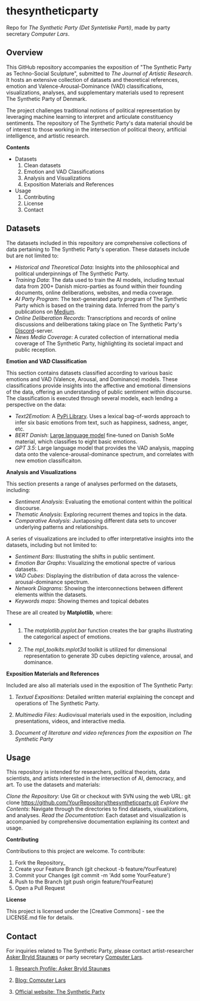 # thesyntheticparty
Repo for _The Synthetic Party (Det Syntetiske Parti)_, made by party secretary _Computer Lars_.

## **Overview**

This GitHub repository accompanies the exposition of "The Synthetic Party as Techno-Social Sculpture", submitted to _The Journal of Artistic Research_. It hosts an extensive collection of datasets and theoretical references, emotion and Valence-Arousal-Dominance (VAD) classifications, visualizations, analyses, and supplementary materials used to represent The Synthetic Party of Denmark. 

The project challenges traditional notions of political representation by leveraging machine learning to interpret and articulate constituency sentiments. The repository of The Synthetic Party's data material should be of interest to those working in the intersection of political theory, artificial intelligence, and artistic research.

**Contents**
- Datasets
  1. Clean datasets
  2. Emotion and VAD Classifications
  3. Analysis and Visualizations
  4. Exposition Materials and References
- Usage
  1. Contributing
  2. License
  3. Contact

## __**Datasets**__

The datasets included in this repository are comprehensive collections of data pertaining to The Synthetic Party's operation. These datasets include but are not limited to:

- _Historical and Theoretical Data_: Insights into the philosophical and political underpinnings of The Synthetic Party.
- _Training Data_: The data used to train the AI models, including textual data from 200+ Danish micro-parties as found within their founding documents, online deliberations, websites, and media coverage.
- _AI Party Program_: The text-generated party program of The Synthetic Party which is based on the training data. Inferred from the party's publications on [Medium](https://medium.com/@ComputerLars).
- _Online Deliberation Records_: Transcriptions and records of online discussions and deliberations taking place on The Synthetic Party's [Discord](https://discord.com/invite/Hmy6tKf8yf)-server.
- _News Media Coverage_: A curated collection of international media coverage of The Synthetic Party, highlighting its societal impact and public reception.

**Emotion and VAD Classification**

This section contains datasets classified according to various basic emotions and VAD (Valence, Arousal, and Dominance) models. These classifications provide insights into the affective and emotional dimensions of the data, offering an understanding of public sentiment within  discourse. The classification is executed through several models, each lending a perspective on the data:

- _Text2Emotion_: A [PyPi Library](https://pypi.org/project/text2emotion/). Uses a lexical bag-of-words approach to infer six basic emotions from text, such as happiness, sadness, anger, etc.
- _BERT Danish_: [Large language model](https://huggingface.co/alexandrainst/da-emotion-classification-base) fine-tuned on Danish SoMe material, which classifies to eight basic emotions.
- _GPT 3.5_: Large language model that provides the VAD analysis, mapping data onto the valence-arousal-dominance spectrum, and correlates with new emotion classificaiton.

**Analysis and Visualizations**

This section presents a range of analyses performed on the datasets, including:

- _Sentiment Analysis_: Evaluating the emotional content within the political discourse.
- _Thematic Analysis_: Exploring recurrent themes and topics in the data.
- _Comparative Analysis_: Juxtaposing different data sets to uncover underlying patterns and relationships.

A series of visualizations are included to offer interpretative insights into the datasets, including but not limited to:

- _Sentiment Bars_: Illustrating the shifts in public sentiment.
- _Emotion Bar Graphs_: Visualizing the emotional spectre of various datasets.
- _VAD Cubes_: Displaying the distribution of data across the valence-arousal-dominance spectrum.
- _Network Diagrams_: Showing the interconnections between different elements within the datasets.
- _Keywords maps_: Showing themes and topical debates

These are all created by **Matplotlib**, where:
- 1. The _matplotlib.pyplot.bar_ function creates the bar graphs illustrating the categorical aspect of emotions.
- 2. The _mpl_toolkits.mplot3d_ toolkit is utilized for dimensional representation to generate 3D cubes depicting valence, arousal, and dominance.

**Exposition Materials and References**

Included are also all materials used in the exposition of The Synthetic Party:

1) _Textual Expositions_: Detailed written material explaining the concept and operations of The Synthetic Party.

2) _Multimedia Files_: Audiovisual materials used in the exposition, including presentations, videos, and interactive media.

3) _Document of literature and video references from the exposition on The Synthetic Party_

## **Usage**

This repository is intended for researchers, political theorists, data scientists, and artists interested in the intersection of AI, democracy, and art. To use the datasets and materials:

_Clone the Repository_: Use Git or checkout with SVN using the web URL: git clone https://github.com/YourRepository/thesyntheticparty.git
_Explore the Contents_: Navigate through the directories to find datasets, visualizations, and analyses.
_Read the Documentation_: Each dataset and visualization is accompanied by comprehensive documentation explaining its context and usage.

**Contributing**

Contributions to this project are welcome. To contribute:

  1. Fork the Repository_
  2. Create your Feature Branch (git checkout -b feature/YourFeature)
  3. Commit your Changes (git commit -m 'Add some YourFeature')
  4. Push to the Branch (git push origin feature/YourFeature)
  5. Open a Pull Request

**License**

This project is licensed under the [Creative Commons] - see the LICENSE.md file for details.

## **Contact**

For inquiries related to The Synthetic Party, please contact artist-researcher [Asker Bryld Staunæs](abs@cc.au.dk) or party secretary [Computer Lars](computerlars@mindfuture.com).

1. [Research Profile: Asker Bryld Staunæs](https://pure.au.dk/portal/da/persons/abs%40cc.au.dk)

2. [Blog: Computer Lars](https://computerlars.com)

3. [Official website: The Synthetic Party](https://detsyntetiskeparti.org)


